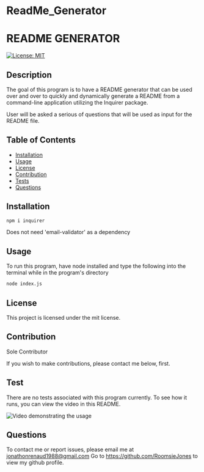  # ReadMe_Generator

# README GENERATOR
[![License: MIT](https://img.shields.io/badge/License-MIT-yellow.svg)](https://opensource.org/licenses/MIT)
## Description
The goal of this program is to have a README generator that can be used over and over to quickly and dynamically generate a README from a command-line application utilizing the Inquirer package.

User will be asked a serious of questions that will be used as input for the README file.



 
## Table of Contents 
* [Installation](#installation)
* [Usage](#usage)
* [License](#license)
* [Contribution](#contribution)
* [Tests](#test)
* [Questions](#questions)
    
## Installation
    
```bash
npm i inquirer
```

Does not need 'email-validator' as a dependency
## Usage 
    
To run this program, have node installed and type the following into the terminal while in the program's directory
```bash
node index.js
```
    
## License
This project is licensed under the mit license.
    
## Contribution 
    
Sole Contributor 

If you wish to make contributions, please contact me below, first.
## Test 
    
There are no tests associated with this program currently.  To see how it runs, you can view the video in this README.

![Video demonstrating the usage](https://github.com/roomsiejones/ReadMe_Generator/blob/main/resource/Untitled_%20Jul%209,%202021%205_38%20PM.gif?raw=true)
## Questions
To contact me or report issues, please email me at jonathonrenaud1988@gmail.com
Go to https://github.com/RoomsieJones to view my github profile.    


